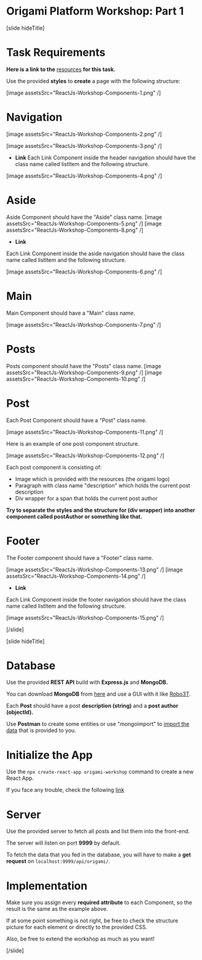 # Origami Platform Workshop: Part 1

[slide hideTitle]
# Task Requirements

**Here is a link to the** [resources](https://videos.softuni.org/resources/javascript/javascript-react/React-Js-Components.zip) **for this task.**

Use the provided **styles** to **create** a page with the following structure:

[image assetsSrc="ReactJs-Workshop-Components-1.png" /]

# Navigation

[image assetsSrc="ReactJs-Workshop-Components-2.png" /]

[image assetsSrc="ReactJs-Workshop-Components-3.png" /]

- **Link**
Each Link Component inside the header navigation should have the class name called listItem and the following structure.

[image assetsSrc="ReactJs-Workshop-Components-4.png" /]

# Aside
Aside Component should have the "Aside" class name.
[image assetsSrc="ReactJs-Workshop-Components-5.png" /]
[image assetsSrc="ReactJs-Workshop-Components-8.png" /]

- **Link**

Each Link Component inside the aside navigation should have the class name called listItem and the following structure.

[image assetsSrc="ReactJs-Workshop-Components-6.png" /]

# Main

Main Component should have a "Main" class name.

[image assetsSrc="ReactJs-Workshop-Components-7.png" /]

# Posts

Posts component should have the "Posts" class name.
[image assetsSrc="ReactJs-Workshop-Components-9.png" /]
[image assetsSrc="ReactJs-Workshop-Components-10.png" /]

# Post

Each Post Component should have a "Post" class name.

[image assetsSrc="ReactJs-Workshop-Components-11.png" /]

Here is an example of one post component structure.

[image assetsSrc="ReactJs-Workshop-Components-12.png" /]

Each post component is consisting of:

- Image which is provided with the resources (the origami logo)
- Paragraph with class name "description" which holds the current post description
- Div wrapper for a span that holds the current post author

**Try to separate the styles and the structure for (div wrapper) into another component called postAuthor or something like that.**

# Footer

The Footer component should have a "Footer" class name.

[image assetsSrc="ReactJs-Workshop-Components-13.png" /]
[image assetsSrc="ReactJs-Workshop-Components-14.png" /]

- **Link**

Each Link Component inside the footer navigation should have the class name called listItem and the following structure.

[image assetsSrc="ReactJs-Workshop-Components-15.png" /]

[/slide]

[slide hideTitle]
# Database 

Use the provided **REST API** build with **Express.js** and **MongoDB.**

You can download **MongoDB** from [here](https://www.mongodb.com/try/download/community) and use a GUI with it like [Robo3T](https://robomongo.org/).


Each **Post** should have a post **description (string)** and a **post author (objectId).** 

Use **Postman** to create some entities or use "mongoimport" to [import the data](https://stackoverflow.com/questions/15171622/mongoimport-of-json-file) that is provided to you.

# Initialize the App

Use the `npx create-react-app origami-workshop` command to create a new React App.

If you face any trouble, check the following [link](https://github.com/facebook/create-react-app#create-react-app--)

# Server

Use the provided server to fetch all posts and list them into the front-end. 

The server will listen on port **9999** by default. 

To fetch the data that you fed in the database, you will have to make a **get request** on `localhost:9999/api/origami/`.

# Implementation
Make sure you assign every **required attribute** to each Component, so the result is the same as the example above. 

If at some point something is not right, be free to check the structure picture for each element or directly to the provided CSS. 

Also, be free to extend the workshop as much as you want!

[/slide]
